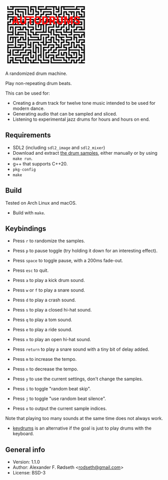 <img alt="autodrums logo" width="256" src="img/autodrums.png">

A randomized drum machine.

Play non-repeating drum beats.

This can be used for:

* Creating a drum track for twelve tone music intended to be used for modern dance.
* Generating audio that can be sampled and sliced.
* Listening to experimental jazz drums for hours and hours on end.

## Requirements

* SDL2 (including `sdl2_image` and `sdl2_mixer`)
* Download and extract [the drum samples](http://cdn.mos.musicradar.com/audio/samples/musicradar-drum-samples.zip), either manually or by using `make run`.
* g++ that supports C++20.
* `pkg-config`
* `make`

## Build

Tested on Arch Linux and macOS.

* Build with `make`.

## Keybindings

* Press `r` to randomize the samples.
* Press `p` to pause toggle (try holding it down for an interesting effect).
* Press `space` to toggle pause, with a 200ms fade-out.
* Press `esc` to quit.

* Press `a` to play a kick drum sound.
* Press `w` or `f` to play a snare sound.
* Press `d` to play a crash sound.
* Press `s` to play a closed hi-hat sound.
* Press `q` to play a tom sound.
* Press `e` to play a ride sound.
* Press `x` to play an open hi-hat sound.
* Press `return` to play a snare sound with a tiny bit of delay added.

* Press `m` to increase the tempo.
* Press `n` to decrease the tempo.

* Press `y` to use the current settings, don't change the samples.
* Press `i` to toggle "random beat skip".
* Press `j` to toggle "use random beat silence".

* Press `o` to output the current sample indices.

Note that playing too many sounds at the same time does not always work.

* [keydrums](https://github.com/xyproto/keydrums) is an alternative if the goal is just to play drums with the keyboard.

## General info

* Version: 1.1.0
* Author: Alexander F. Rødseth &lt;rodseth@gmail.com&gt;
* License: BSD-3
